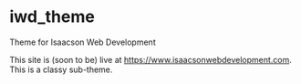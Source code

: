 # iwd_theme
Theme for Isaacson Web Development

This site is (soon to be) live at https://www.isaacsonwebdevelopment.com. This is a classy sub-theme.
